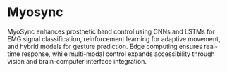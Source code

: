 # Myosync
MyoSync enhances prosthetic hand control using CNNs and LSTMs for EMG signal classification, reinforcement learning for adaptive movement, and hybrid models for gesture prediction. Edge computing ensures real-time response, while multi-modal control expands accessibility through vision and brain-computer interface integration.
